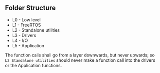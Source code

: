 
## Folder Structure

- L0 - Low level
- L1 - FreeRTOS
- L2 - Standalone utilities
- L3 - Drivers
- L4 - I/O
- L5 - Application

The function calls shall go from a layer downwards, but never upwards; so `L2 Standalone utilities` should never make a function call into the drivers or the Application functions.
